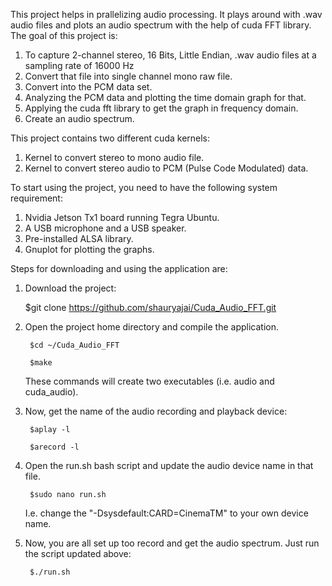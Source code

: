 This project helps in prallelizing audio processing. It plays around with .wav audio files and plots an audio spectrum with the help of cuda FFT library. The goal of this project is:

1. To capture 2-channel stereo, 16 Bits, Little Endian, .wav audio files at a sampling rate of 16000 Hz
2. Convert that file into single channel mono raw file.
3. Convert into the PCM data set.
4. Analyzing the PCM data and plotting the time domain graph for that.
5. Applying the cuda fft library to get the graph in frequency domain.
6. Create an audio spectrum.

This project contains two different cuda kernels:
1. Kernel to convert stereo to mono audio file.
2. Kernel to convert stereo audio to PCM (Pulse Code Modulated) data.

To start using the project, you need to have the following system requirement:
1. Nvidia Jetson Tx1 board running Tegra Ubuntu.
2. A USB microphone and a USB speaker.
3. Pre-installed ALSA library.
4. Gnuplot for plotting the graphs.

Steps for downloading and using the application are:
1. Download the project:

	$git clone https://github.com/shauryajai/Cuda_Audio_FFT.git

2. Open the project home directory and compile the application.
 
        $cd ~/Cuda_Audio_FFT

        $make
	
	These commands will create two executables (i.e. audio and cuda_audio).

3. Now, get the name of the audio recording and playback device:

        $aplay -l

        $arecord -l
	
4. Open the run.sh bash script and update the audio device name in that file.

        $sudo nano run.sh
	
	I.e. change the "-Dsysdefault:CARD=CinemaTM" to your own device name.
	
5. Now, you are all set up too record and get the audio spectrum. Just run the script updated above:

        $./run.sh
